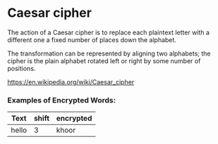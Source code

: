 # Caesar cipher

The action of a Caesar cipher is to replace each plaintext letter with a different one a fixed number of places down the alphabet.

The transformation can be represented by aligning two alphabets; the cipher is the plain alphabet rotated left or right by some number of positions.

https://en.wikipedia.org/wiki/Caesar_cipher

### Examples of Encrypted Words:
| Text | shift | encrypted |
| ------ | ----------- | ----------- |
| hello   | 3 | khoor|
